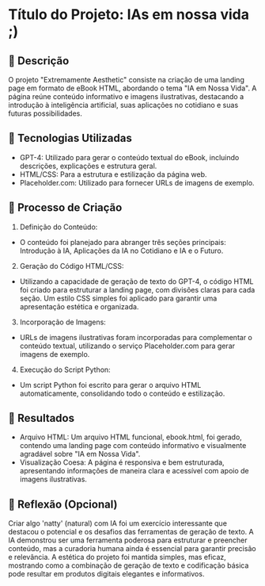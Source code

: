 # Título do Projeto: IAs em nossa vida ;)

## 📒 Descrição
O projeto "Extremamente Aesthetic" consiste na criação de uma landing page em formato de eBook HTML, abordando o tema "IA em Nossa Vida". A página reúne conteúdo informativo e imagens ilustrativas, destacando a introdução à inteligência artificial, suas aplicações no cotidiano e suas futuras possibilidades.


## 🤖 Tecnologias Utilizadas
- GPT-4: Utilizado para gerar o conteúdo textual do eBook, incluindo descrições, explicações e estrutura geral.
- HTML/CSS: Para a estrutura e estilização da página web.
- Placeholder.com: Utilizado para fornecer URLs de imagens de exemplo.


## 🧐 Processo de Criação
1. Definição do Conteúdo:
- O conteúdo foi planejado para abranger três seções principais: Introdução à IA, Aplicações da IA no Cotidiano e IA e o Futuro.

2. Geração do Código HTML/CSS:
- Utilizando a capacidade de geração de texto do GPT-4, o código HTML foi criado para estruturar a landing page, com divisões claras para cada seção.
Um estilo CSS simples foi aplicado para garantir uma apresentação estética e organizada.

3. Incorporação de Imagens:
- URLs de imagens ilustrativas foram incorporadas para complementar o conteúdo textual, utilizando o serviço Placeholder.com para gerar imagens de exemplo.

4. Execução do Script Python:
- Um script Python foi escrito para gerar o arquivo HTML automaticamente, consolidando todo o conteúdo e estilização.


## 🚀 Resultados
- Arquivo HTML: Um arquivo HTML funcional, ebook.html, foi gerado, contendo uma landing page com conteúdo informativo e visualmente agradável sobre "IA em Nossa Vida".
- Visualização Coesa: A página é responsiva e bem estruturada, apresentando informações de maneira clara e acessível com apoio de imagens ilustrativas.


## 💭 Reflexão (Opcional)
Criar algo 'natty' (natural) com IA foi um exercício interessante que destacou o potencial e os desafios das ferramentas de geração de texto. A IA demonstrou ser uma ferramenta poderosa para estruturar e preencher conteúdo, mas a curadoria humana ainda é essencial para garantir precisão e relevância. A estética do projeto foi mantida simples, mas eficaz, mostrando como a combinação de geração de texto e codificação básica pode resultar em produtos digitais elegantes e informativos.
